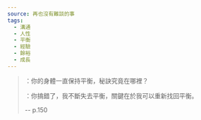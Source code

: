 ```yaml
---
source: 再也沒有難談的事
tags:
  - 溝通
  - 人性
  - 平衡
  - 經驗
  - 餘裕
  - 成長
---
```


> ：你的身體一直保持平衡，秘訣究竟在哪裡？
> 
> ：你搞錯了，我不斷失去平衡，關鍵在於我可以重新找回平衡。
> 
> \-- p.150